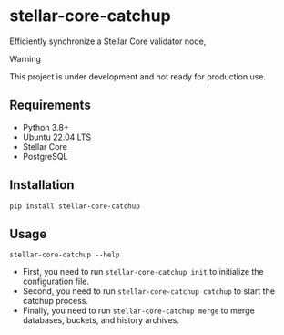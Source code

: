 # stellar-core-catchup
Efficiently synchronize a Stellar Core validator node,

> [!WARNING]  
>  This project is under development and not ready for production use.

## Requirements

- Python 3.8+
- Ubuntu 22.04 LTS
- Stellar Core
- PostgreSQL

## Installation

```
pip install stellar-core-catchup
```

## Usage

```
stellar-core-catchup --help
```

- First, you need to run `stellar-core-catchup init` to initialize the configuration file.
- Second, you need to run `stellar-core-catchup catchup` to start the catchup process.
- Finally, you need to run `stellar-core-catchup merge` to merge databases, buckets, and history archives.